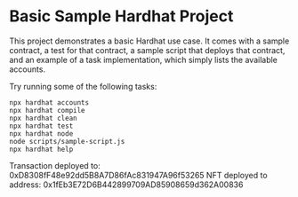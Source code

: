 # Basic Sample Hardhat Project

This project demonstrates a basic Hardhat use case. It comes with a sample contract, a test for that contract, a sample script that deploys that contract, and an example of a task implementation, which simply lists the available accounts.

Try running some of the following tasks:

```shell
npx hardhat accounts
npx hardhat compile
npx hardhat clean
npx hardhat test
npx hardhat node
node scripts/sample-script.js
npx hardhat help
```


Transaction deployed to: 0xD8308fF48e92dd5B8A7D86fAc831947A96f53265
NFT deployed to address: 0x1fEb3E72D6B442899709AD85908659d362A00836